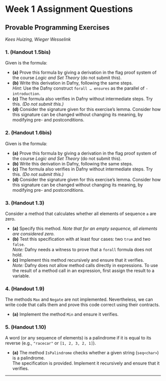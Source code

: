 # Week 1 Assignment Questions

## Provable Programming Exercises  
*Kees Huizing, Wieger Wesselink*


### 1. (Handout 1.5bis)
Given is the formula:

- **(a)** Prove this formula by giving a derivation in the flag proof system of the course *Logic and Set Theory* (do not submit this).
- **(b)** Write this derivation in Dafny, following the same steps.  
  *Hint:* Use the Dafny construct `forall … ensures` as the parallel of `-introduction`.
- **(c)** The formula also verifies in Dafny without intermediate steps. Try this. *(Do not submit this.)*
- **(d)** Consider the signature given for this exercise’s lemma. Consider how this signature can be changed without changing its meaning, by modifying pre- and postconditions.

### 2. (Handout 1.6bis)
Given is the formula:

- **(a)** Prove this formula by giving a derivation in the flag proof system of the course *Logic and Set Theory* (do not submit this).
- **(b)** Write this derivation in Dafny, following the same steps.
- **(c)** The formula also verifies in Dafny without intermediate steps. Try this. *(Do not submit this.)*
- **(d)** Consider the signature given for this exercise’s lemma. Consider how this signature can be changed without changing its meaning, by modifying pre- and postconditions.

### 3. (Handout 1.3)
Consider a method that calculates whether all elements of sequence `a` are zero.

- **(a)** Specify this method. *Note that for an empty sequence, all elements are considered zero.*
- **(b)** Test this specification with at least four cases: two `true` and two `false`.  
  *Note:* Dafny needs a witness to prove that a `forall` formula does not hold.
- **(c)** Implement this method recursively and ensure that it verifies.  
  *Note:* Dafny does not allow method calls directly in expressions. To use the result of a method call in an expression, first assign the result to a variable.

### 4. (Handout 1.9)
The methods `Max` and `Negate` are not implemented. Nevertheless, we can write code that calls them and prove this code correct using their contracts.

- **(a)** Implement the method `Min` and ensure it verifies.

### 5. (Handout 1.10)
A word (or any sequence of elements) is a palindrome if it is equal to its reverse (e.g., `"racecar"` or `[1, 2, 3, 2, 1]`).

- **(a)** The method `IsPalindrome` checks whether a given string (`seq<char>`) is a palindrome.  
  The specification is provided. Implement it recursively and ensure that it verifies.

---


